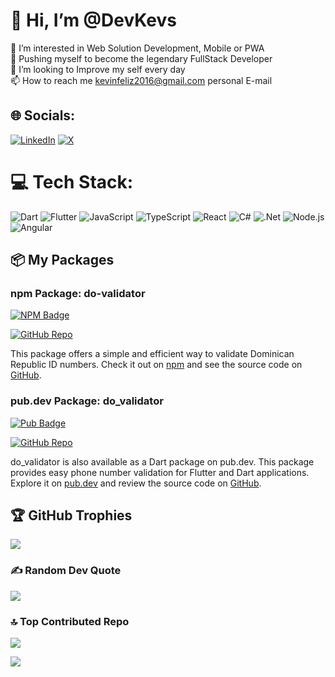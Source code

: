 # 👋 Hi, I’m @DevKevs
👀 I’m interested in Web Solution Development, Mobile or PWA <br>🌱 Pushing myself to become the legendary FullStack Developer<br>💞️ I’m looking to Improve my self every day<br>📫 How to reach me kevinfeliz2016@gmail.com personal E-mail<br>


## 🌐 Socials:
[![LinkedIn](https://img.shields.io/badge/LinkedIn-%230077B5.svg?logo=linkedin&logoColor=white)](https://linkedin.com/in/kevin-féliz-encarnación-a20888200) [![X](https://img.shields.io/badge/X-black.svg?logo=X&logoColor=white)](https://x.com/DevKevs_) 

# 💻 Tech Stack:
![Dart](https://img.shields.io/badge/dart-%230175C2.svg?style=for-the-badge&logo=dart&logoColor=white) 
![Flutter](https://img.shields.io/badge/Flutter-%2302569B.svg?style=for-the-badge&logo=Flutter&logoColor=white) 
![JavaScript](https://img.shields.io/badge/javascript-%23323330.svg?style=for-the-badge&logo=javascript&logoColor=%23F7DF1E) 
![TypeScript](https://img.shields.io/badge/typescript-%23007ACC.svg?style=for-the-badge&logo=typescript&logoColor=white) 
![React](https://img.shields.io/badge/react-%23007ACC.svg?style=for-the-badge&logo=react&logoColor=white) 
![C#](https://img.shields.io/badge/c%23-%23239120.svg?style=for-the-badge&logo=csharp&logoColor=white) 
![.Net](https://img.shields.io/badge/.NET-5C2D91?style=for-the-badge&logo=.net&logoColor=white) 
![Node.js](https://img.shields.io/badge/node.js-%23239120.svg?style=for-the-badge&logo=node.js&logoColor=white) 
![Angular](https://img.shields.io/badge/angular-%23DD0031.svg?style=for-the-badge&logo=angular&logoColor=white) 

## 📦 My Packages
 
### npm Package: do-validator

[![NPM Badge](https://img.shields.io/badge/NPM-dovalidator-CB3837?style=for-the-badge&logo=npm&logoColor=white)](https://www.npmjs.com/package/do-validator)

[![GitHub Repo](https://img.shields.io/badge/Repository-GitHub-blue?style=for-the-badge&logo=github&logoColor=white)](https://github.com/DevKevs/do-validator)
 
This package offers a simple and efficient way to validate Dominican Republic ID numbers. Check it out on [npm](https://www.npmjs.com/package/do-validator) and see the source code on [GitHub](https://github.com/DevKevs/do-validator).
 
### pub.dev Package: do_validator

[![Pub Badge](https://img.shields.io/badge/pub.dev-dovalidator-0175C2?style=for-the-badge&logo=dart&logoColor=white)](https://pub.dev/packages/do_validator)

[![GitHub Repo](https://img.shields.io/badge/Repository-GitHub-blue?style=for-the-badge&logo=github&logoColor=white)](https://github.com/DevKevs/do_validator)
 
do_validator is also available as a Dart package on pub.dev. This package provides easy phone number validation for Flutter and Dart applications. Explore it on [pub.dev](https://pub.dev/packages/do_validator) and review the source code on [GitHub](https://github.com/DevKevs/do_validator).

## 🏆 GitHub Trophies
![](https://github-profile-trophy.vercel.app/?username=DevKevs&theme=monokai&no-frame=false&no-bg=true&margin-w=4)

### ✍️ Random Dev Quote
![](https://quotes-github-readme.vercel.app/api?type=horizontal&theme=radical)

### 🔝 Top Contributed Repo
![](https://github-contributor-stats.vercel.app/api?username=DevKevs&limit=5&theme=dark&combine_all_yearly_contributions=true)

[![](https://visitcount.itsvg.in/api?id=DevKevs&icon=0&color=4)](https://visitcount.itsvg.in)
